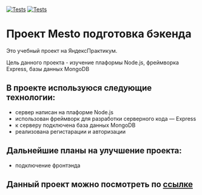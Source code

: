 [![Tests](../../actions/workflows/tests-13-sprint.yml/badge.svg)](../../actions/workflows/tests-13-sprint.yml) [![Tests](../../actions/workflows/tests-14-sprint.yml/badge.svg)](../../actions/workflows/tests-14-sprint.yml)
# Проект Mesto подготовка бэкенда

Это учебный проект на ЯндексПрактикум. 

Цель данного проекта - изучение плаформы Node.js, фреймворка Express, базы данных MongoDB

## В проекте используюся следующие технологии:

* сервер написан на плаформе Node.js
* использован фреймворк для разработки серверного кода — Express
* к серверу подключена база данных MongoDB
* реализована регистарации и авторизации

## Дальнейшие планы на улучшение проекта:
- подключение фронтэнда

## Данный проект можно поcмотреть по [ссылке](https://github.com/Alina777ps/express-mesto-gha.git)

